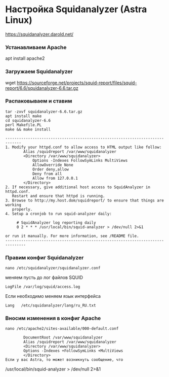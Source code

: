 # Настройка Squidanalyzer (Astra Linux)
https://squidanalyzer.darold.net/

### Устанавливаем Apache
apt install apache2

### Загружаем Squidanalyzer
wget https://sourceforge.net/projects/squid-report/files/squid-report/6.6/squidanalyzer-6.6.tar.gz

### Распаковываем и ставим
```
tar -zxvf squidanalyzer-6.6.tar.gz  
apt install make  
cd squidanalyzer-6.6  
perl Makefile.PL  
make && make install  
```
```
-----------------------------------------------------------------------------
1. Modify your httpd.conf to allow access to HTML output like follow:
        Alias /squidreport /var/www/squidanalyzer
        <Directory /var/www/squidanalyzer>
            Options -Indexes FollowSymLinks MultiViews
            AllowOverride None
            Order deny,allow
            Deny from all
            Allow from 127.0.0.1
        </Directory>
2. If necessary, give additional host access to SquidAnalyzer in httpd.conf.
   Restart and ensure that httpd is running.
3. Browse to http://my.host.dom/squidreport/ to ensure that things are working
   properly.
4. Setup a cronjob to run squid-analyzer daily:

     # SquidAnalyzer log reporting daily
     0 2 * * * /usr/local/bin/squid-analyzer > /dev/null 2>&1

or run it manually. For more information, see /README file.
-------------------------------------------------------------------------------
```
### Правим конфиг Squidanalyzer
```
nano /etc/squidanalyzer/squidanalyzer.conf
```
меняем пусть до лог файлов SQUID
```
LogFile /var/log/squid/access.log
```
Если необходимо меняем язык интерфейса
```
Lang   /etc/squidanalyzer/lang/ru_RU.txt
```
### Вносим изменения в конфиг Apache
```
nano /etc/apache2/sites-available/000-default.conf

        DocumentRoot /var/www/squidanalyzer
        Alias /squidreport /var/www/squidanalyzer
        <Directory /var/www/squidanalyzer>
        Options -Indexes +FollowSymLinks +MultiViews
        </Directory>
Если у вас Astra, то может возникнуть сообщение, что

```	

/usr/local/bin/squid-analyzer > /dev/null 2>&1
